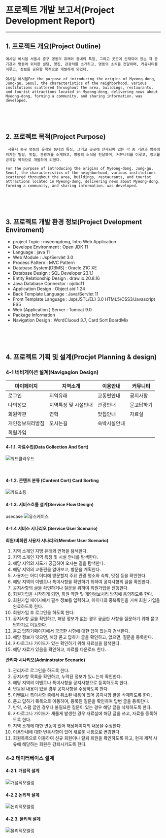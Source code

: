 # 프로젝트 개발 보고서(Project Development Report)
---------------------------------------------------------------------
## 1. 프로젝트 개요(Project Outline) 

    예시임 예시임 서울시 중구 명동의 유래와 동네의 특징, 그리고 곳곳에 산재되어 있는 각 종 기관과 명동에 위치한 빌딩, 맛집, 관광처를 소개하고, 명동의 소식을 전달하며, 커뮤니티를 이루고, 정보를 공유할 목적으로 개발하게 되었다.

    예시임 예시임For the purpose of introducing the origins of Myeong-dong, Jung-gu, Seoul, the characteristics of the neighborhood, various institutions scattered throughout the area, buildings, restaurants, and tourist attractions located in Myeong-dong, delivering news about Myeong-dong, forming a community, and sharing information. was developed.

<br><br><br>

## 2. 프로젝트 목적(Project Purpose)

     서울시 중구 명동의 유래와 동네의 특징, 그리고 곳곳에 산재되어 있는 각 종 기관과 명동에 위치한 빌딩, 맛집, 관광처를 소개하고, 명동의 소식을 전달하며, 커뮤니티를 이루고, 정보를 공유할 목적으로 개발하게 되었다.

    For the purpose of introducing the origins of Myeong-dong, Jung-gu, Seoul, the characteristics of the neighborhood, various institutions scattered throughout the area, buildings, restaurants, and tourist attractions located in Myeong-dong, delivering news about Myeong-dong, forming a community, and sharing information. was developed.

<br><br><br>

## 3. 프로젝트 개발 환경 정보(Project Dvelopment Enviroment)

   - project Topic : myeongdong, Intro Web Application
   - Develope Environment : Open JDK 11
   - Language : java 11
   - Web Module : Jsp/Servlet 3.0
   - Process Pattern : MVC Pattern
   - Database System(DBMS) : Oracle 21C XE
   - Database Design : SQL Developer 23.1.1
   - Entity Relationship Design : draw.io.20.8.16
   - Java Database Connector : ojdbc11
   - Application Design : Object aid 1.24
   - Back Template Language : Java/Servlet 11
   - Front Template Language : Jsp(JSTL/EL) 3.0 HTML5/CSS3/Javascript ES5
   - Web (Application ) Server : Tomcat 9.0
   - Package Information
   - Navigation Design : WordCluoud 3.7, Card Sort BoardMix
  
<br><br><br>

## 4. 프로젝트 기획 및 설계(Procjet Planning & design)

### 4-1 네비게이션 설계(Navigagion Design)

|마이페이지|지역소개|이용안내|커뮤니티|
|--------|--------|-------|---------|
|로그인|지역유래|교통편안내|공지사항|
|나의정보|지역특징 및 시설안내|관광안내|묻고답하기|
|회원약관|연혁|맛집안내|자료실|
|개인정보처리방침|오시는길|숙박시설안내|
|회원가입|

#### 4-1.1. 자료수집(Data Collection And Sort)
![워드클라우드](./pro01_png/wordcloud.png)

<br>

#### 4-1.2. 콘텐츠 분류  (Content Cort) Card Sorting
![카드소팅](./pro01_png/cardsorting.png)

#### 4-1.3. 서비스흐름 설계(Service Flow Design)
usecase
![유스케이스](./pro01_png/usecase.png)

#### 4-1.4 서비스 시나리오 (Service User Scenario)

**회원/비회원 사용자 시나리오(Member User Scenario)**
1) 지역 소개인 지명 유래와 연혁을 탐색한다.
2) 지역 소개인 지역 특징 및 시설 안내를 탐색한다.
3) 해당 지역의 지도가 궁금하여 오시는 길을 탐색한다.
4) 해당 지역의 교통편을 알아보고, 방문을 계획한다.
5) 사용자는 어디 어디에 방문할지 주요 관광 명소와 숙박,  맛집 등을 확인한다.
6) 해당 지역의 이벤트나 특이사항을 확인하기 위하여 공지사항의 글을 확인한다.
7) 공지사항의 글을 확인하거나 질문을 위하여 회원가입을 진행한다.
8) 회원가입을 시작하게 되면, 회원 약관 및 개인벙보처리 방침에 동의하도록 한다.
9) 회원가입 페이지에서 필수 정보를 입력하고, 아이디의 중복확인을 거쳐 회원 가입을 완료하도록 한다.
10) 회원가입 후 로그인을 하도록 한다.
11) 공지사항 글을 확인하고, 해당 정보가 없는 경우 궁금한 사항을 질문하기 위해 묻고 답하기로 이동한다.
12) 묻고 답하기페이지에서 궁금한 사항에 대한 답이 있는지 검색한다.
13) 해당 정보가 잇으면, 해당 묻고 답하기 글을 확인하고, 없으면, 질문을 등록한다.
14) 카다로그나 가이드가 있는 확인하기 위해 자료실을 탐색한다.
15) 해당 자료가 있음을 확인하고, 자료를 다운로드 한다.

**관리자 시나리오(Adminstrator Scenario)**
1) 관리자로 로그인을 하도록 한다.
2) 공지사항 목록을 확인하고, 누락된 정보가 있ㄴ는지 확인한다.
3) 해당 지역의 이벤트나 특이사항을 공지사항으로 등록하도록 한다.
4) 변동된 내용이 있을 경우 공지사항을 수정하도록 한다.
5) 이벤트나 특이사항 중에서 취소된 내용이 있어 공지사항 글을 삭제하도록 한다.
6) 묻고 답하기 목록으로 이동하여, 등록된 질문을 확인하여 답변 글을 등록한다.
7) 만약, 스팸 글인 경우나 불필요한 질문이 있는 경우 해당 글을 삭제하도록 한다.
8) 카다로그나 가이드가 새롭게 발생한 경우 자료실에 해당 글을 쓰고, 자료를 등록하도록 한다.
9) 지역 소개에 대한 변동이 있어 해당페이지의 내용을 수정한다.
10) 이용안내에 대한 변동사항이 있어 새로운 내용으로 변경한다.
11) 회원목록으로 이동하여 신규 회원이나 탈퇴 회원을 확인하도록 하고,  현재 제적 사유에 해당하는 회원은 강퇴시키도록 한다.

### 4-2 데이터베이스 설계


#### 4-2.1. 개념적 설계
![개념적모델링](./pro01_png/pro01infoerd.png)

#### 4-2.2 논리적 설계
![논리적모델링](./pro01_png/pro01class.PNG)

#### 4-2.3. 물리적 설계
![물리적모델링](./pro01_png/physical01.png)